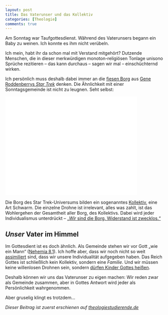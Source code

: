 ```yaml
---
layout: post
title: Das Vaterunser und das Kollektiv
categories: [Theologie]
comments: true
---
```

Am Sonntag war Taufgottesdienst. Während des Vaterunsers begann ein Baby zu weinen. Ich konnte es ihm nicht verübeln. 
<!--more-->
Ich mein, habt ihr da schon mal mit Verstand mitgehört? Dutzende Menschen, die in dieser merkwürdigen monoton-religiösen Tonlage unisono Sprüche rezitieren – das kann durchaus – sagen wir mal – einschüchternd wirken.

Ich persönlich muss deshalb dabei immer an die [fiesen Borg](http://de.wikipedia.org/wiki/Völker_und_Gruppierungen_im_Star-Trek-Universum#Borg) aus [Gene Roddenberrys *Star Trek*](http://de.wikipedia.org/wiki/Star_Trek) denken. Die Ähnlichkeit mit einer Sonntagsgemeinde ist nicht zu leugnen. Seht selbst:

<iframe width="420" height="315" src="//www.youtube-nocookie.com/embed/8ieR9AwnHyo?rel=0" frameborder="0" allowfullscreen></iframe>

Die Borg des Star Trek-Universums bilden ein sogenanntes [Kollektiv](http://de.memory-alpha.org/wiki/Borg-Kollektiv), eine Art Schwarm. Die einzelne Drohne ist irrelevant, alles was zahlt, ist das Wohlergehen der Gesamtheit aller Borg, des Kollektivs. Dabei wird jeder Individualismus unterdrückt – [„*Wir* sind die Borg. Widerstand ist zwecklos.“](https://www.youtube.com/watch?v=ZetmwyBanNU)

## *Unser* Vater im Himmel

Im Gottesdient ist es doch ähnlich. Als Gemeinde stehen wir vor Gott „wie ein Mann“ ([Nehemia 8,1](http://www.bibleserver.com/text/LUT/Nehemia8)). Ich hoffe aber, dass wir noch nicht so weit [assimiliert](http://de.memory-alpha.org/wiki/Assimilation) sind, dass wir unsere Individualität aufgegeben haben. Das Reich Gottes ist schließlich kein Kollektiv, sondern eine *Familie*. Und wir müssen keine willenlosen Drohnen sein, sondern [dürfen Kinder Gottes heißen](http://www.bibleserver.com/text/LUT/1.Johannes3,1).

Deshalb können wir uns das Vaterunser zu eigen machen: Wir reden zwar als Gemeinde zusammen, aber in Gottes Antwort wird jeder als Persönlichkeit wahrgenommen.

Aber gruselig klingt es trotzdem…

*Dieser Beitrag ist zuerst erschienen auf [theologiestudierende.de](http://www.theologiestudierende.de/)*